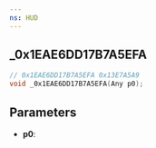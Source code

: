 ```yaml
---
ns: HUD
---
```

## _0x1EAE6DD17B7A5EFA

```c
// 0x1EAE6DD17B7A5EFA 0x13E7A5A9
void _0x1EAE6DD17B7A5EFA(Any p0);
```


## Parameters
* **p0**: 

